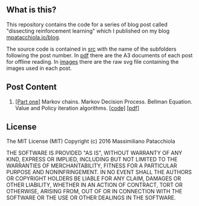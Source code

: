 
What is this?
-------------

This repository contains the code for a series of blog post called "dissecting reinforcement learning" which I published on my blog [mpatacchiola.io/blog](https://mpatacchiola.github.io/blog/).

The source code is contained in [src](./src) with the name of the subfolders following the post number. In [pdf](./pdf) there are the A3 documents of each post for offline reading. In [images](./images) there are the raw svg file containing the images used in each post.

Post Content
------------

1. [[Part one]](https://mpatacchiola.github.io/blog/2016/12/09/dissecting-reinforcement-learning.html) Markov chains. Markov Decision Process. Bellman Equation. Value and Policy iteration algorithms. [[code]](./src/one) [[pdf]](./pdf)

License
--------
The MIT License (MIT)
Copyright (c) 2016 Massimiliano Patacchiola

THE SOFTWARE IS PROVIDED "AS IS", WITHOUT WARRANTY OF ANY KIND, EXPRESS OR IMPLIED, INCLUDING BUT NOT LIMITED TO THE WARRANTIES OF MERCHANTABILITY, FITNESS FOR A PARTICULAR PURPOSE AND NONINFRINGEMENT. IN NO EVENT SHALL THE AUTHORS OR COPYRIGHT HOLDERS BE LIABLE FOR ANY 
CLAIM, DAMAGES OR OTHER LIABILITY, WHETHER IN AN ACTION OF CONTRACT, TORT OR OTHERWISE, ARISING FROM, OUT OF OR IN CONNECTION WITH THE 
SOFTWARE OR THE USE OR OTHER DEALINGS IN THE SOFTWARE.
